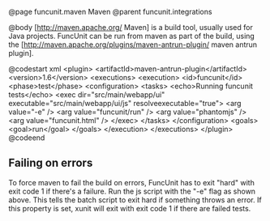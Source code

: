 @page funcunit.maven Maven
@parent funcunit.integrations

@body
[http://maven.apache.org/ Maven] is a build tool, usually used for Java projects. FuncUnit can be 
run from maven as part of the build, using the 
[http://maven.apache.org/plugins/maven-antrun-plugin/ maven antrun plugin].

@codestart xml
 &lt;plugin>
   &lt;artifactId>maven-antrun-plugin&lt;/artifactId>
   &lt;version>1.6&lt;/version>
   &lt;executions>
     &lt;execution>
       &lt;id>funcunit&lt;/id>
       &lt;phase>test&lt;/phase>
       &lt;configuration>
         &lt;tasks>
            &lt;echo>Running funcunit tests&lt;/echo>
            &lt;exec dir="src/main/webapp/ui" executable="src/main/webapp/ui/js"
                  resolveexecutable="true">
              &lt;arg value="-e" />
              &lt;arg value="funcunit/run" />
              &lt;arg value="phantomjs" />
              &lt;arg value="funcunit.html" />
            &lt;/exec>
         &lt;/tasks>
       &lt;/configuration>
       &lt;goals>
         &lt;goal>run&lt;/goal>
       &lt;/goals>
     &lt;/execution>
   &lt;/executions>
 &lt;/plugin>
@codeend

## Failing on errors

To force maven to fail the build on errors, FuncUnit has to exit "hard" with exit code 1 if there's a 
failure.  Run the js script with the "-e" flag as shown above. This tells the batch script to exit 
hard if something throws an error.  If this property is set, xunit will exit with exit code 1 if there are failed tests.